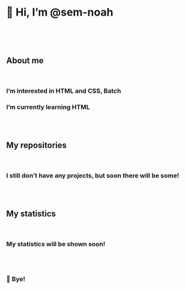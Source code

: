 <h1>👋 Hi, I’m @sem-noah</h1>
<br><br><br>
<h2>About me</h2>
<br>
<h3>I’m interested in HTML and CSS, Batch</h3>
<h3>I’m currently learning HTML</h3>
<br><br>
<h2>My repositories</h2>
<br>
<h3>I still don't have any projects, but soon there will be some!</h3>
<br><br>
<h2>My statistics</h2>
<br>
<h3>My statistics will be shown soon!</h3>
<br><br>
<h3>👋 Bye!</h3>
